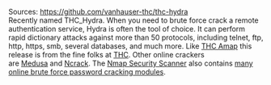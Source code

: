 Sources:
https://github.com/vanhauser-thc/thc-hydra
\
Recently named THC_Hydra.
When you need to brute force crack a remote authentication service, Hydra is often the tool of choice. It can perform rapid dictionary attacks against more than 50 protocols, including telnet, ftp, http, https, smb, several databases, and much more. Like [THC Amap](https://sectools.org/tool/amap/) this release is from the fine folks at [THC](http://www.thc.org/). Other online crackers are [Medusa](https://sectools.org/tool/medusa/) and [Ncrack](http://nmap.org/ncrack/). The [Nmap Security Scanner](http://nmap.org/) also contains [many online brute force password cracking modules](http://nmap.org/nsedoc/categories/brute.html).

